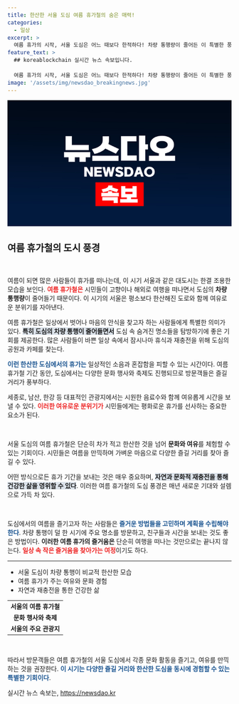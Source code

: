 ```yaml
---
title: 한산한 서울 도심 여름 휴가철의 숨은 매력!
categories:
  - 일상
excerpt: >
  여름 휴가의 시작, 서울 도심은 어느 때보다 한적하다! 차량 통행량이 줄어든 이 특별한 풍경을 만나보세요.
feature_text: >
  ## koreablockchain 실시간 뉴스 속보입니다.

  여름 휴가의 시작, 서울 도심은 어느 때보다 한적하다! 차량 통행량이 줄어든 이 특별한 풍경을 만나보세요.
image: '/assets/img/newsdao_breakingnews.jpg'
---
```


<p><img src="/assets/img/newsdao_breakingnews.jpg" alt="koreablockchain 속보" /></p>

<h2 data-ke-size="size26">여름 휴가철의 도시 풍경</h2>

<p data-ke-size="size16">&nbsp;</p>

<p>여름이 되면 많은 사람들이 휴가를 떠나는데, 이 시기 서울과 같은 대도시는 한결 조용한 모습을 보인다. <b><span style="color: #ee2323;">여름 휴가철은</span></b> 시민들이 고향이나 해외로 여행을 떠나면서 도심의 <b>차량 통행량</b>이 줄어들기 때문이다. 이 시기의 서울은 평소보다 한산해진 도로와 함께 여유로운 분위기를 자아낸다.</p>

<p>여름 휴가철은 일상에서 벗어나 마음의 안식을 찾고자 하는 사람들에게 특별한 의미가 있다. <b><span style="background-color: #21538527;">특히 도심의 차량 통행이 줄어들면서</span></b> 도심 속 숨겨진 명소들을 탐방하기에 좋은 기회를 제공한다. 많은 사람들이 바쁜 일상 속에서 잠시나마 휴식과 재충전을 위해 도심의 공원과 카페를 찾는다.</p>

<p><b><span style="color: #1a5490;">이런 한산한 도심에서의 휴가는</span></b> 일상적인 소음과 혼잡함을 피할 수 있는 시간이다. 여름 휴가철 기간 동안, 도심에서는 다양한 문화 행사와 축제도 진행되므로 방문객들은 즐길 거리가 풍부하다. </p>

<p>세종로, 남산, 한강 등 대표적인 관광지에서는 시원한 음료수와 함께 여유롭게 시간을 보낼 수 있다. <b><span style="color: #ee2323;">이러한 여유로운 분위기가</span></b> 시민들에게는 평화로운 휴가를 선사하는 중요한 요소가 된다. </p>

<p data-ke-size="size16">&nbsp;</p> 

<p>서울 도심의 여름 휴가철은 단순히 차가 적고 한산한 것을 넘어 <b>문화와 여유</b>를 체험할 수 있는 기회이다. 시민들은 여름을 만끽하며 가벼운 마음으로 다양한 즐길 거리를 찾아 즐길 수 있다. </p>

<p>어떤 방식으로든 휴가 기간을 보내는 것은 매우 중요하며, <b><span style="background-color: #21538527;">자연과 문화적 재충전을 통해 건강한 삶을 영위할 수 있다</span></b>. 이러한 여름 휴가철의 도심 풍경은 매년 새로운 기대와 설렘으로 가득 차 있다. </p>

<p data-ke-size="size16">&nbsp;</p> 

<p>도심에서의 여름을 즐기고자 하는 사람들은 <b><span style="color: #1a5490;">즐거운 방법들을 고민하며 계획을 수립해야 한다</span></b>. 차량 통행이 덜 한 시기에 주요 명소를 방문하고, 친구들과 시간을 보내는 것도 좋은 방법이다. <b>이러한 여름 휴가의 즐거움은</b> 단순히 여행을 떠나는 것만으로는 끝나지 않는다. <b><span style="color: #ee2323;">일상 속 작은 즐거움을 찾아가는 여정</span></b>이기도 하다. </p>

<hr>

<ul>
<li>서울 도심이 차량 통행이 비교적 한산한 모습</li>
<li>여름 휴가가 주는 여유와 문화 경험</li>
<li>자연과 재충전을 통한 건강한 삶</li>
</ul>

<table style="width: 100%; border-collapse: collapse;">
<tr>
    <td style="text-align: center; height: 17px;"><b>서울의 여름 휴가철</b></td>
</tr>
<tr>
    <td style="text-align: center; height: 17px;"><b>문화 행사와 축제</b></td>
</tr>
<tr>
    <td style="text-align: center; height: 17px;"><b>서울의 주요 관광지</b></td>
</tr>
</table>

<p data-ke-size="size16">&nbsp;</p> 

<p>따라서 방문객들은 여름 휴가철의 서울 도심에서 각종 문화 활동을 즐기고, 여유를 만끽하는 것을 권장한다. <b><span style="color: #1a5490;">이 시기는 다양한 즐길 거리와 한산한 도심을 동시에 경험할 수 있는 특별한 기회이다</span></b>.</p>
실시간 뉴스 속보는, <a href="https://newsdao.kr" rel="dofollow">https://newsdao.kr</a>


